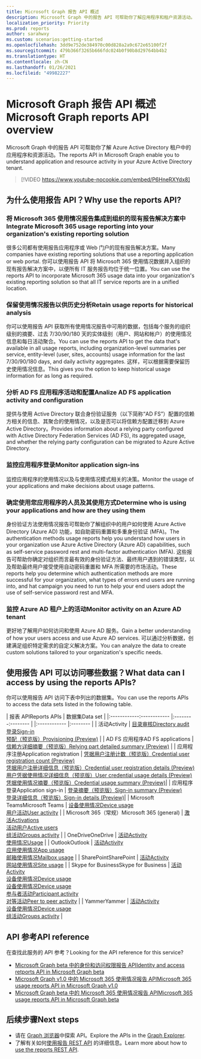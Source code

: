 ```yaml
---
title: Microsoft Graph 报告 API 概述
description: Microsoft Graph 中的报告 API 可帮助你了解应用程序和租户资源活动。
localization_priority: Priority
ms.prod: reports
author: sarahwxy
ms.custom: scenarios:getting-started
ms.openlocfilehash: 3dd9e752de384970c00d828a2a9c672e65100f2f
ms.sourcegitcommit: 479b366f3265b666fdc024b0f90b8d29764bb4b2
ms.translationtype: HT
ms.contentlocale: zh-CN
ms.lasthandoff: 01/26/2021
ms.locfileid: "49982227"
---
```

# <a name="microsoft-graph-reports-api-overview"></a><span data-ttu-id="9969b-103">Microsoft Graph 报告 API 概述</span><span class="sxs-lookup"><span data-stu-id="9969b-103">Microsoft Graph reports API overview</span></span>

<span data-ttu-id="9969b-104">Microsoft Graph 中的报告 API 可帮助你了解 Azure Active Directory 租户中的应用程序和资源活动。</span><span class="sxs-lookup"><span data-stu-id="9969b-104">The reports API in Microsoft Graph enable you to understand application and resource activity in your Azure Active Directory tenant.</span></span>

> [!VIDEO https://www.youtube-nocookie.com/embed/P6HneRXYdx8]

## <a name="why-use-the-reports-api"></a><span data-ttu-id="9969b-105">为什么使用报告 API？</span><span class="sxs-lookup"><span data-stu-id="9969b-105">Why use the reports API?</span></span>

### <a name="integrate-microsoft-365-usage-reporting-into-your-organizations-existing-reporting-solution"></a><span data-ttu-id="9969b-106">将 Microsoft 365 使用情况报告集成到组织的现有报告解决方案中</span><span class="sxs-lookup"><span data-stu-id="9969b-106">Integrate Microsoft 365 usage reporting into your organization's existing reporting solution</span></span>
<span data-ttu-id="9969b-107">很多公司都有使用报告应用程序或 Web 门户的现有报告解决方案。</span><span class="sxs-lookup"><span data-stu-id="9969b-107">Many companies have existing reporting solutions that use a reporting application or web portal.</span></span> <span data-ttu-id="9969b-108">你可以使用报告 API 将 Microsoft 365 使用情况数据并入组织的现有报告解决方案中，以便所有 IT 服务报告均位于统一位置。</span><span class="sxs-lookup"><span data-stu-id="9969b-108">You can use the reports API to incorporate Microsoft 365 usage data into your organization's existing reporting solution so that all IT service reports are in a unified location.</span></span>

### <a name="retain-usage-reports-for-historical-analysis"></a><span data-ttu-id="9969b-109">保留使用情况报告以供历史分析</span><span class="sxs-lookup"><span data-stu-id="9969b-109">Retain usage reports for historical analysis</span></span>
<span data-ttu-id="9969b-110">你可以使用报告 API 获取所有使用情况报告中可用的数据，包括每个服务的组织级别的摘要、过去 7/30/90/180 天的实体级别（用户、网站和帐户）的使用情况信息和每日活动聚合。</span><span class="sxs-lookup"><span data-stu-id="9969b-110">You can use the reports API to get the data that's available in all usage reports, including organization-level summaries per service, entity-level (user, sites, accounts) usage information for the last 7/30/90/180 days, and daily activity aggregates.</span></span> <span data-ttu-id="9969b-111">这样，可以根据需要保留历史使用情况信息。</span><span class="sxs-lookup"><span data-stu-id="9969b-111">This gives you the option to keep historical usage information for as long as required.</span></span>

### <a name="analize-ad-fs-application-activity-and-configuration"></a><span data-ttu-id="9969b-112">分析 AD FS 应用程序活动和配置</span><span class="sxs-lookup"><span data-stu-id="9969b-112">Analize AD FS application activity and configuration</span></span>
<span data-ttu-id="9969b-113">提供与使用 Active Directory 联合身份验证服务（以下简称“AD FS”）配置的信赖方相关的信息、其聚合的使用情况，以及是否可以将信赖方配置迁移到 Azure Active Directory。</span><span class="sxs-lookup"><span data-stu-id="9969b-113">Provides information about a relying party configured with Active Directory Federation Services (AD FS), its aggregated usage, and whether the relying party configuration can be migrated to Azure Active Directory.</span></span>

### <a name="monitor-application-sign-ins"></a><span data-ttu-id="9969b-114">监控应用程序登录</span><span class="sxs-lookup"><span data-stu-id="9969b-114">Monitor application sign-ins</span></span>

<span data-ttu-id="9969b-115">监控应用程序的使用情况以及与使用情况模式相关的决策。</span><span class="sxs-lookup"><span data-stu-id="9969b-115">Monitor the usage of your applications and make decisions about usage patterns.</span></span>

### <a name="determine-who-is-using-your-applications-and-how-are-they-using-them"></a><span data-ttu-id="9969b-116">确定使用您应用程序的人员及其使用方式</span><span class="sxs-lookup"><span data-stu-id="9969b-116">Determine who is using your applications and how are they using them</span></span>

<span data-ttu-id="9969b-117">身份验证方法使用情况报告可帮助你了解组织中的用户如何使用 Azure Active Directory (Azure AD) 功能，如自助密码重置和多重身份验证 (MFA)。</span><span class="sxs-lookup"><span data-stu-id="9969b-117">The authentication methods usage reports help you understand how users in your organization use Azure Active Directory (Azure AD) capabilities, such as self-service password rest and multi-factor authentication (MFA).</span></span> <span data-ttu-id="9969b-118">这些报告可帮助你确定对组织而言最有效的身份验证方法、最终用户遇到的错误类型，以及帮助最终用户接受使用自动密码重置和 MFA 所需要的市场活动。</span><span class="sxs-lookup"><span data-stu-id="9969b-118">These reports help you determine which authentication methods are more successful for your organization, what types of errors end users are running into, and hat campaign you need to run to help your end users adopt the use of self-service password rest and MFA.</span></span>

### <a name="monitor-activity-on-an-azure-ad-tenant"></a><span data-ttu-id="9969b-119">监控 Azure AD 租户上的活动</span><span class="sxs-lookup"><span data-stu-id="9969b-119">Monitor activity on an Azure AD tenant</span></span>

<span data-ttu-id="9969b-120">更好地了解用户如何访问和使用 Azure AD 服务。</span><span class="sxs-lookup"><span data-stu-id="9969b-120">Gain a better understanding of how your users access and use Azure AD services.</span></span> <span data-ttu-id="9969b-121">可以通过分析数据，创建满足组织特定需求的自定义解决方案。</span><span class="sxs-lookup"><span data-stu-id="9969b-121">You can analyze the data to create custom solutions tailored to your organization's specific needs.</span></span>

## <a name="what-data-can-i-access-by-using-the-reports-apis"></a><span data-ttu-id="9969b-122">使用报告 API 可以访问哪些数据？</span><span class="sxs-lookup"><span data-stu-id="9969b-122">What data can I access by using the reports APIs?</span></span>

<span data-ttu-id="9969b-123">你可以使用报告 API 访问下表中列出的数据集。</span><span class="sxs-lookup"><span data-stu-id="9969b-123">You can use the reports APIs to access the data sets listed in the following table.</span></span>

| <span data-ttu-id="9969b-124">报表 API</span><span class="sxs-lookup"><span data-stu-id="9969b-124">Reports APIs</span></span> | <span data-ttu-id="9969b-125">数据集</span><span class="sxs-lookup"><span data-stu-id="9969b-125">Data set</span></span> |
|<span data-ttu-id="9969b-126">:------------</span><span class="sxs-lookup"><span data-stu-id="9969b-126">:------------</span></span> |<span data-ttu-id="9969b-127">:--------</span><span class="sxs-lookup"><span data-stu-id="9969b-127">:--------</span></span> |
|:------------ |:-------- |
| <span data-ttu-id="9969b-128">活动</span><span class="sxs-lookup"><span data-stu-id="9969b-128">Activity</span></span> | [<span data-ttu-id="9969b-129">目录审核</span><span class="sxs-lookup"><span data-stu-id="9969b-129">Directory audit</span></span>](/graph/api/resources/directoryaudit?view=graph-rest-1.0)<br/>[<span data-ttu-id="9969b-130">登录</span><span class="sxs-lookup"><span data-stu-id="9969b-130">Sign-in</span></span>](/graph/api/resources/signin?view=graph-rest-1.0)<br/>[<span data-ttu-id="9969b-131">预配（预览版）</span><span class="sxs-lookup"><span data-stu-id="9969b-131">Provisioning (Preview)</span></span>](/graph/api/resources/provisioningobjectsummary?view=graph-rest-beta) |
| <span data-ttu-id="9969b-132">AD FS 应用程序</span><span class="sxs-lookup"><span data-stu-id="9969b-132">AD FS applications</span></span> | [<span data-ttu-id="9969b-133">信赖方详细摘要（预览版）</span><span class="sxs-lookup"><span data-stu-id="9969b-133">Relying part detailed summary (Preview)</span></span>](/graph/api/resources/relyingpartydetailedsummary?view=graph-rest-beta) |
| <span data-ttu-id="9969b-134">应用程序注册</span><span class="sxs-lookup"><span data-stu-id="9969b-134">Application registration</span></span> | [<span data-ttu-id="9969b-135">凭据用户注册计数（预览版）</span><span class="sxs-lookup"><span data-stu-id="9969b-135">Credential user registration count (Preview)</span></span>](/graph/api/resources/credentialuserregistrationcount?view=graph-rest-beta)<br/>[<span data-ttu-id="9969b-136">凭据用户注册详细信息（预览版）</span><span class="sxs-lookup"><span data-stu-id="9969b-136">Credential user registration details (Preview)</span></span>](/graph/api/resources/credentialuserregistrationdetails?view=graph-rest-beta) <br/>[<span data-ttu-id="9969b-137">用户凭据使用情况详细信息（预览版）</span><span class="sxs-lookup"><span data-stu-id="9969b-137">User credential usage details (Preview)</span></span>](/graph/api/resources/usercredentialusagedetails?view=graph-rest-beta) <br/>[<span data-ttu-id="9969b-138">凭据使用情况摘要（预览版）</span><span class="sxs-lookup"><span data-stu-id="9969b-138">Credential usage summary (Preview)</span></span>](/graph/api/resources/credentialusagesummary?view=graph-rest-beta)|
| <span data-ttu-id="9969b-139">应用程序登录</span><span class="sxs-lookup"><span data-stu-id="9969b-139">Application sign-in</span></span> | [<span data-ttu-id="9969b-140">登录摘要（预览版）</span><span class="sxs-lookup"><span data-stu-id="9969b-140">Sign-in summary (Preview)</span></span>](/graph/api/resources/applicationsigninsummary?view=graph-rest-beta) <br/>[<span data-ttu-id="9969b-141">登录详细信息（预览版）</span><span class="sxs-lookup"><span data-stu-id="9969b-141">Sign-in details (Preview)</span></span>](/graph/api/resources/applicationsignindetailedsummary?view=graph-rest-beta)|
| <span data-ttu-id="9969b-142">Microsoft Teams</span><span class="sxs-lookup"><span data-stu-id="9969b-142">Microsoft Teams</span></span> | [<span data-ttu-id="9969b-143">设备使用情况</span><span class="sxs-lookup"><span data-stu-id="9969b-143">Device usage</span></span>](/graph/api/resources/microsoft-teams-device-usage-reports?view=graph-rest-1.0)<br/>[<span data-ttu-id="9969b-144">用户活动</span><span class="sxs-lookup"><span data-stu-id="9969b-144">User activity</span></span>](/graph/api/resources/microsoft-teams-user-activity-reports?view=graph-rest-1.0) |
| <span data-ttu-id="9969b-145">Microsoft 365（常规）</span><span class="sxs-lookup"><span data-stu-id="9969b-145">Microsoft 365 (general)</span></span> | [<span data-ttu-id="9969b-146">激活</span><span class="sxs-lookup"><span data-stu-id="9969b-146">Activations</span></span>](/graph/api/resources/office-365-activations-reports?view=graph-rest-1.0)<br/>[<span data-ttu-id="9969b-147">活动用户</span><span class="sxs-lookup"><span data-stu-id="9969b-147">Active users</span></span>](/graph/api/resources/office-365-active-users-reports?view=graph-rest-1.0)<br/>[<span data-ttu-id="9969b-148">组活动</span><span class="sxs-lookup"><span data-stu-id="9969b-148">Groups activity</span></span>](/graph/api/resources/office-365-groups-activity-reports?view=graph-rest-1.0) |
| <span data-ttu-id="9969b-149">OneDrive</span><span class="sxs-lookup"><span data-stu-id="9969b-149">OneDrive</span></span> | [<span data-ttu-id="9969b-150">活动</span><span class="sxs-lookup"><span data-stu-id="9969b-150">Activity</span></span>](/graph/api/resources/onedrive-activity-reports?view=graph-rest-1.0)<br/>[<span data-ttu-id="9969b-151">使用情况</span><span class="sxs-lookup"><span data-stu-id="9969b-151">Usage</span></span>](/graph/api/resources/onedrive-usage-reports?view=graph-rest-1.0) |
| <span data-ttu-id="9969b-152">Outlook</span><span class="sxs-lookup"><span data-stu-id="9969b-152">Outlook</span></span> | [<span data-ttu-id="9969b-153">活动</span><span class="sxs-lookup"><span data-stu-id="9969b-153">Activity</span></span>](/graph/api/resources/email-activity-reports?view=graph-rest-1.0)<br/>[<span data-ttu-id="9969b-154">应用使用情况</span><span class="sxs-lookup"><span data-stu-id="9969b-154">App usage</span></span>](/graph/api/resources/email-app-usage-reports?view=graph-rest-1.0)<br/>[<span data-ttu-id="9969b-155">邮箱使用情况</span><span class="sxs-lookup"><span data-stu-id="9969b-155">Mailbox usage</span></span>](/graph/api/resources/mailbox-usage-reports?view=graph-rest-1.0) |
| <span data-ttu-id="9969b-156">SharePoint</span><span class="sxs-lookup"><span data-stu-id="9969b-156">SharePoint</span></span> | [<span data-ttu-id="9969b-157">活动</span><span class="sxs-lookup"><span data-stu-id="9969b-157">Activity</span></span>](/graph/api/resources/sharepoint-activity-reports?view=graph-rest-1.0)<br/>[<span data-ttu-id="9969b-158">网站使用情况</span><span class="sxs-lookup"><span data-stu-id="9969b-158">Site usage</span></span>](/graph/api/resources/sharepoint-site-usage-reports?view=graph-rest-1.0) |
| <span data-ttu-id="9969b-159">Skype for Business</span><span class="sxs-lookup"><span data-stu-id="9969b-159">Skype for Business</span></span> | [<span data-ttu-id="9969b-160">活动</span><span class="sxs-lookup"><span data-stu-id="9969b-160">Activity</span></span>](/graph/api/resources/skype-for-business-activity-reports?view=graph-rest-1.0)<br/>[<span data-ttu-id="9969b-161">设备使用情况</span><span class="sxs-lookup"><span data-stu-id="9969b-161">Device usage</span></span>](/graph/api/resources/skype-for-business-device-usage-reports?view=graph-rest-1.0)<br/>[<span data-ttu-id="9969b-162">设备使用情况</span><span class="sxs-lookup"><span data-stu-id="9969b-162">Device usage</span></span>](/graph/api/resources/skype-for-business-device-usage-reports?view=graph-rest-1.0)<br/>[<span data-ttu-id="9969b-163">参与者活动</span><span class="sxs-lookup"><span data-stu-id="9969b-163">Participant activity</span></span>](/graph/api/resources/skype-for-business-participant-activity-reports?view=graph-rest-1.0)<br/>[<span data-ttu-id="9969b-164">对等活动</span><span class="sxs-lookup"><span data-stu-id="9969b-164">Peer to peer activity</span></span>](/graph/api/resources/skype-for-business-peer-to-peer-activity?view=graph-rest-1.0) |
| <span data-ttu-id="9969b-165">Yammer</span><span class="sxs-lookup"><span data-stu-id="9969b-165">Yammer</span></span> | [<span data-ttu-id="9969b-166">活动</span><span class="sxs-lookup"><span data-stu-id="9969b-166">Activity</span></span>](/graph/api/resources/yammer-activity-reports?view=graph-rest-1.0)<br/>[<span data-ttu-id="9969b-167">设备使用情况</span><span class="sxs-lookup"><span data-stu-id="9969b-167">Device usage</span></span>](/graph/api/resources/yammer-device-usage-reports?view=graph-rest-1.0)<br/>[<span data-ttu-id="9969b-168">组活动</span><span class="sxs-lookup"><span data-stu-id="9969b-168">Groups activity</span></span>](/graph/api/resources/yammer-groups-activity-reports?view=graph-rest-1.0) |

## <a name="api-reference"></a><span data-ttu-id="9969b-169">API 参考</span><span class="sxs-lookup"><span data-stu-id="9969b-169">API reference</span></span>
<span data-ttu-id="9969b-170">在查找此服务的 API 参考？</span><span class="sxs-lookup"><span data-stu-id="9969b-170">Looking for the API reference for this service?</span></span>

- [<span data-ttu-id="9969b-171">Microsoft Graph beta 中的身份和访问权限报告 API</span><span class="sxs-lookup"><span data-stu-id="9969b-171">Identity and access retports API in Microsoft Graph beta</span></span>](/graph/api/resources/report-identity-access?view=graph-rest-beta)
- [<span data-ttu-id="9969b-172">Microsoft Graph v1.0 中的 Microsoft 365 使用情况报告 API</span><span class="sxs-lookup"><span data-stu-id="9969b-172">Microsoft 365 usage reports API in Microsoft Graph v1.0</span></span>](/graph/api/resources/report?view=graph-rest-1.0)
- [<span data-ttu-id="9969b-173">Microsoft Graph beta 中的 Microsoft 365 使用情况报告 API</span><span class="sxs-lookup"><span data-stu-id="9969b-173">Microsoft 365 usage reports API in Microsoft Graph beta</span></span>](/graph/api/resources/report?view=graph-rest-beta)

## <a name="next-steps"></a><span data-ttu-id="9969b-174">后续步骤</span><span class="sxs-lookup"><span data-stu-id="9969b-174">Next steps</span></span>

* <span data-ttu-id="9969b-175">请在 [Graph 浏览器](https://developer.microsoft.com/graph/graph-explorer)中探索 API。</span><span class="sxs-lookup"><span data-stu-id="9969b-175">Explore the APIs in the [Graph Explorer](https://developer.microsoft.com/graph/graph-explorer).</span></span>
* <span data-ttu-id="9969b-176">了解有关如何[使用报告 REST API](/graph/api/resources/report?view=graph-rest-1.0) 的详细信息。</span><span class="sxs-lookup"><span data-stu-id="9969b-176">Learn more about how to [use the reports REST API](/graph/api/resources/report?view=graph-rest-1.0).</span></span>
